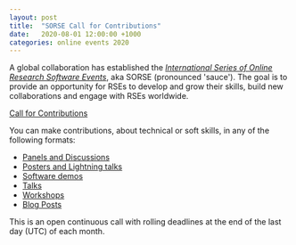 ```yaml
---
layout: post
title:  "SORSE Call for Contributions"
date:   2020-08-01 12:00:00 +1000
categories: online events 2020
---
```


A global collaboration has established the [*International Series of Online Research Software Events*](https://sorse.github.io/), aka SORSE (pronounced 'sauce'). The goal is to provide an opportunity for RSEs to develop and grow their skills, build new collaborations and engage with RSEs worldwide. 

<a class="rse rse-join" target="_blank" href="https://sorse.github.io/programme/call-for-contributions/">Call for Contributions</a>

You can make contributions, about technical or soft skills, in any of the following formats:

- [Panels and Discussions](https://sorse.github.io/programme/panels/)
- [Posters and Lightning talks](https://sorse.github.io/programme/posters/)
- [Software demos](https://sorse.github.io/programme/software-demos/)
- [Talks](https://sorse.github.io/programme/talks/)
- [Workshops](https://sorse.github.io/programme/workshops/)
- [Blog Posts](https://sorse.github.io/faq/howto/contribute-blog-posts)

This is an open continuous call with rolling deadlines at the end of the last day (UTC) of each month.
